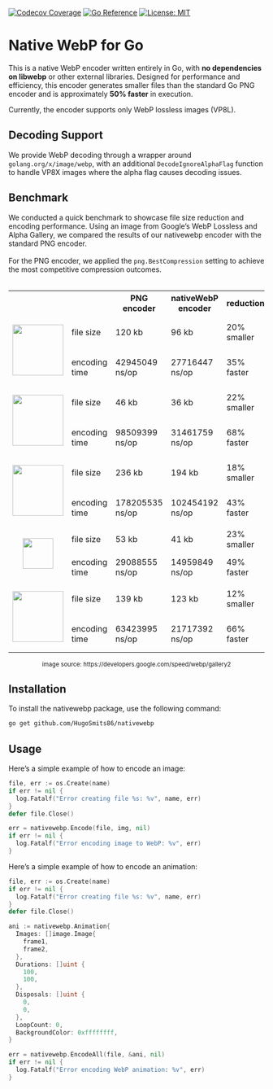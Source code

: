 [![Codecov Coverage](https://codecov.io/gh/HugoSmits86/nativewebp/branch/main/graph/badge.svg)](https://codecov.io/gh/HugoSmits86/nativewebp)
[![Go Reference](https://pkg.go.dev/badge/github.com/HugoSmits86/nativewebp.svg)](https://pkg.go.dev/github.com/HugoSmits86/nativewebp)
[![License: MIT](https://img.shields.io/badge/License-MIT-yellow.svg)](https://opensource.org/licenses/MIT)

# Native WebP for Go

This is a native WebP encoder written entirely in Go, with **no dependencies on libwebp** or other external libraries. Designed for performance and efficiency, this encoder generates smaller files than the standard Go PNG encoder and is approximately **50% faster** in execution.

Currently, the encoder supports only WebP lossless images (VP8L).

## Decoding Support

We provide WebP decoding through a wrapper around `golang.org/x/image/webp`, with an additional `DecodeIgnoreAlphaFlag` function to handle VP8X images where the alpha flag causes decoding issues.
## Benchmark

We conducted a quick benchmark to showcase file size reduction and encoding performance. Using an image from Google’s WebP Lossless and Alpha Gallery, we compared the results of our nativewebp encoder with the standard PNG encoder. <br/><br/>
For the PNG encoder, we applied the `png.BestCompression` setting to achieve the most competitive compression outcomes.
<br/><br/>

<table align="center">
  <tr>
    <th></th>
    <th></th>
    <th>PNG encoder</th>
    <th>nativeWebP encoder</th>
    <th>reduction</th>
  </tr>
  <tr>
    <td rowspan="2" height="110px"><p align="center"><img src="https://www.gstatic.com/webp/gallery3/1.png" height="100px"></p></td>
    <td>file size</td>
    <td>120 kb</td>
    <td>96 kb</td>
    <td>20% smaller</td>
  </tr>
  <tr>
    <td>encoding time</td>
    <td>42945049 ns/op</td>
    <td>27716447 ns/op</td>
    <td>35% faster</td>
  </tr>
  <tr>
    <td rowspan="2" height="110px"><p align="center"><img src="https://www.gstatic.com/webp/gallery3/2.png" height="100px"></p></td>
    <td>file size</td>
    <td>46 kb</td>
    <td>36 kb</td>
    <td>22% smaller</td>
  </tr>
  <tr>
    <td>encoding time</td>
    <td>98509399 ns/op</td>
    <td>31461759 ns/op</td>
    <td>68% faster</td>
  </tr>
  <tr>
    <td rowspan="2" height="110px"><p align="center"><img src="https://www.gstatic.com/webp/gallery3/3.png" height="100px"></p></td>
    <td>file size</td>
    <td>236 kb</td>
    <td>194 kb</td>
    <td>18% smaller</td>
  </tr>
  <tr>
    <td>encoding time</td>
    <td>178205535 ns/op</td>
    <td>102454192 ns/op</td>
    <td>43% faster</td>
  </tr>
  <tr>
    <td rowspan="2" height="110px"><p align="center"><img src="https://www.gstatic.com/webp/gallery3/4.png" height="60px"></p></td>
    <td>file size</td>
    <td>53 kb</td>
    <td>41 kb</td>
    <td>23% smaller</td>
  </tr>
  <tr>
    <td>encoding time</td>
    <td>29088555 ns/op</td>
    <td>14959849 ns/op</td>
    <td>49% faster</td>
  </tr>
  <tr>
    <td rowspan="2" height="110px"><p align="center"><img src="https://www.gstatic.com/webp/gallery3/5.png" height="100px"></p></td>
    <td>file size</td>
    <td>139 kb</td>
    <td>123 kb</td>
    <td>12% smaller</td>
  </tr>
  <tr>
    <td>encoding time</td>
    <td>63423995 ns/op</td>
    <td>21717392 ns/op</td>
    <td>66% faster</td>
  </tr>
</table>
<p align="center">
<sub>image source: https://developers.google.com/speed/webp/gallery2</sub>
</p>


## Installation

To install the nativewebp package, use the following command:
```Bash
go get github.com/HugoSmits86/nativewebp
```
## Usage

Here’s a simple example of how to encode an image:
```Go
file, err := os.Create(name)
if err != nil {
  log.Fatalf("Error creating file %s: %v", name, err)
}
defer file.Close()

err = nativewebp.Encode(file, img, nil)
if err != nil {
  log.Fatalf("Error encoding image to WebP: %v", err)
}
```

Here’s a simple example of how to encode an animation:
```Go
file, err := os.Create(name)
if err != nil {
  log.Fatalf("Error creating file %s: %v", name, err)
}
defer file.Close()

ani := nativewebp.Animation{
  Images: []image.Image{
    frame1,
    frame2,
  },
  Durations: []uint {
    100,
    100,
  },
  Disposals: []uint {
    0,
    0,
  },
  LoopCount: 0,
  BackgroundColor: 0xffffffff,
}

err = nativewebp.EncodeAll(file, &ani, nil)
if err != nil {
  log.Fatalf("Error encoding WebP animation: %v", err)
}
```
